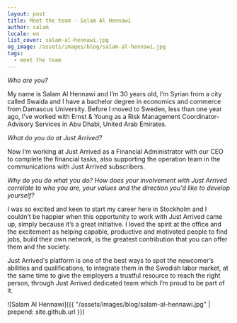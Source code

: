 ```yaml
---
layout: post
title: Meet the team - Salam Al Hennawi
author: salam
locale: en
list_cover: salam-al-hennawi.jpg
og_image: /assets/images/blog/salam-al-hennawi.jpg
tags:
  - meet the team
---
```


_Who are you?_

My name is Salam Al Hennawi and I’m 30 years old, I’m Syrian from a city called Swaida and I have a bachelor degree in economics and commerce from Damascus University.
Before I moved to Sweden, less than one year ago, I’ve worked with Ernst & Young as a Risk Management Coordinator-Advisory Services in Abu Dhabi, United Arab Emirates.

_What do you do at Just Arrived?_

Now I’m working at Just Arrived as a Financial Administrator with our CEO to complete the financial tasks, also supporting the operation team in the communications with Just Arrived subscribers.

_Why do you do what you do? How does your involvement with Just Arrived correlate to who you are, your values and the direction you'd like to develop yourself?_

I was so excited and keen to start my career here in Stockholm and I couldn’t be happier when this opportunity to work with Just Arrived came up, simply because it’s a great initiative. I loved the spirit at the office and the excitement as helping capable, productive and motivated people to find jobs, build their own network, is the greatest contribution that you can offer them and the society.

Just Arrived's platform is one of the best ways to spot the newcomer’s abilities and qualifications, to integrate them in the Swedish labor market, at the same time to give the employers a trustful resource to reach the right person, through Just Arrived dedicated team which I’m proud to be part of it.

![Salam Al Hennawi]({{ "/assets/images/blog/salam-al-hennawi.jpg" | prepend: site.github.url }})
